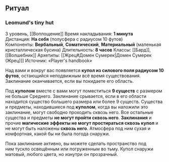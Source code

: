 ## Ритуал
### Leomund's tiny hut

3 уровень, [[Воплощение]]
Время накладывания: **1 минута**
Дистанция: **На себя** (полусфера с радиусом 10 футов)
Компоненты: **Вербальный**, **Соматический**, **Материальный** (маленькая кристаллическая бусина)
Длительность: **8 часов**
Классы: [[Бард]], [[Волшебник]]
Архетипы: [[Жрец#Домен Сумерек|Домен Сумерек (Жрец)]]
Источник: «Player's handbook»

Над вами и вокруг вас появляется **купол из силового поля радиусом 10 футов**, остающийся неподвижным всё время существования. Заклинание оканчивается, если вы покидаете его область.

Под **куполом** вместе с вами могут поместиться **9 существ** с размером не больше Среднего. Заклинание срывается, если в его области находится существо большего размера или более 9 существ. Существа и предметы, находившиеся под **куполом**, когда вы наложили это заклинание, могут свободно проходить сквозь него. Все остальные существа и предметы **не могут пройти сквозь него**. **Заклинания** и прочие **магические эффекты не могут простираться сквозь купол** и не могут быть наложены **сквозь него**. Атмосфера под ним сухая и комфортная, какой бы ни была погода снаружи.

Пока заклинание активно, вы можете сделать пространство под ним тускло освещённым или погруженным во тьму. Купол снаружи матовый, любого цвета, но изнутри он прозрачный.
